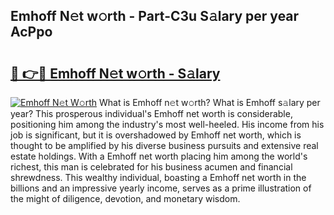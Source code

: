 ## Emhoff N𝚎t w𝚘rth - Part-C3u S𝚊lary per year AcPpo

# <h2><a href="http://gc4naz.nevu.top/?p=Emhoff">🔗 👉🔴 Emhoff N𝚎t w𝚘rth - S𝚊lary</a></h2>

[![Emhoff N𝚎t W𝚘rth](https://i.imgur.com/Oavwk0R.jpeg)](http://gc4naz.nevu.top/?p=Emhoff)
What is Emhoff n𝚎t w𝚘rth? What is Emhoff s𝚊lary per year?
This prosperous individual's Emhoff net worth is considerable, positioning him among the industry's most well-heeled. His income from his job is significant, but it is overshadowed by Emhoff net worth, which is thought to be amplified by his diverse business pursuits and extensive real estate holdings. With a Emhoff net worth placing him among the world's richest, this man is celebrated for his business acumen and financial shrewdness. This wealthy individual, boasting a Emhoff net worth in the billions and an impressive yearly income, serves as a prime illustration of the might of diligence, devotion, and monetary wisdom.
